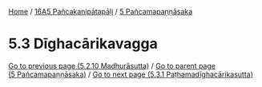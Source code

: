 
[Home](/) / [16A5 Pañcakanipātapāḷi](../../16A5.md) / [5 Pañcamapaṇṇāsaka](../5.md)

# 5.3 Dīghacārikavagga


[Go to previous page (5.2.10 Madhurāsutta)](5.2/5.2.10.md) / [Go to parent page (5 Pañcamapaṇṇāsaka)](../5.md) / [Go to next page (5.3.1 Paṭhamadīghacārikasutta)](5.3/5.3.1.md)


